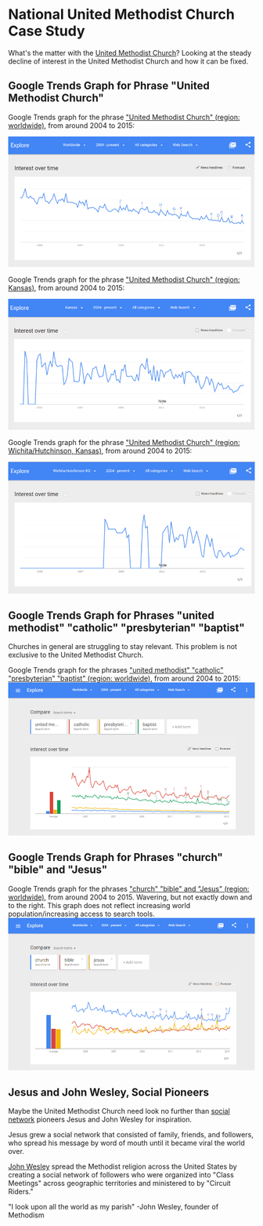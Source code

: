 # National United Methodist Church Case Study

What's the matter with the [United Methodist Church](http://www.umc.org)? Looking at the steady decline of interest in the United Methodist Church and how it can be fixed.

## Google Trends Graph for Phrase "United Methodist Church"

Google Trends graph for the phrase ["United Methodist Church" (region: worldwide)](http://www.google.com/trends/explore#q=United%20Methodist%20Church), from around 2004 to 2015: 

![](google-maps-and-trends/google-trends-united-methodist-church-worldwide.png)

Google Trends graph for the phrase ["United Methodist Church" (region: Kansas)](http://www.google.com/trends/explore#geo=US-KS&q=United+Methodist+Church), from around 2004 to 2015: 

![](google-maps-and-trends/google-trends-united-methodist-church-kansas.png)

Google Trends graph for the phrase ["United Methodist Church" (region: Wichita/Hutchinson, Kansas)](http://www.google.com/trends/explore#geo=US-KS-678&q=United+Methodist+Church), from around 2004 to 2015: 

![](google-maps-and-trends/google-trends-united-methodist-church-wichita-hutchinson.png)

## Google Trends Graph for Phrases "united methodist" "catholic" "presbyterian" "baptist"

Churches in general are struggling to stay relevant. This problem is not exclusive to the United Methodist Church. 

Google Trends graph for the phrases ["united methodist" "catholic" "presbyterian" "baptist" (region: worldwide)](http://www.google.com/trends/explore#q=united%20methodist%2C%20catholic%2C%20presbyterian%2C%20baptist&cmpt=q&tz=), from around 2004 to 2015:
![](google-maps-and-trends/google-trends-united-methodist-catholic-presbyterian-baptist.png)


## Google Trends Graph for Phrases "church" "bible" and "Jesus"  

Google Trends graph for the phrases ["church" "bible" and "Jesus" (region: worldwide)](http://www.google.com/trends/explore#q=church%2C%20bible%2C%20Jesus&cmpt=q&tz=), from around 2004 to 2015. Wavering, but not exactly down and to the right. This graph does not reflect increasing world population/increasing access to search tools. 
![](google-maps-and-trends/google-trends-church-bible-jesus.png)

## Jesus and John Wesley, Social Pioneers

Maybe the United Methodist Church need look no further than [social network](http://en.wikipedia.org/wiki/Social_network) pioneers Jesus and John Wesley for inspiration. 

Jesus grew a social network that consisted of family, friends, and followers, who spread his message by word of mouth until it became viral the world over. 

[John Wesley](http://en.wikipedia.org/wiki/John_Wesley) spread the Methodist religion across the United States by creating a social network of followers who were organized into "Class Meetings" across geographic territories and ministered to by "Circuit Riders." 

"I look upon all the world as my parish" -John Wesley, founder of Methodism




